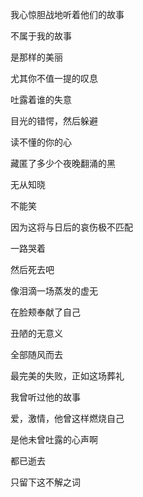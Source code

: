 我心惊胆战地听着他们的故事

不属于我的故事

是那样的美丽

尤其你不值一提的叹息

吐露着谁的失意

目光的错愕，然后躲避

读不懂的你的心

藏匿了多少个夜晚翻涌的黑

无从知晓



不能笑

因为这将与日后的哀伤极不匹配

一路哭着

然后死去吧

像泪滴一场蒸发的虚无

在脸颊奉献了自己

丑陋的无意义

全部随风而去

最完美的失败，正如这场葬礼



我曾听过他的故事

爱，激情，他曾这样燃烧自己

是他未曾吐露的心声啊

都已逝去

只留下这不解之词



